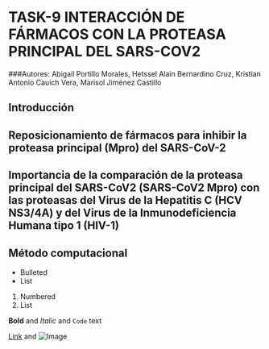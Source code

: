 # TASK-9 INTERACCIÓN DE FÁRMACOS CON LA PROTEASA PRINCIPAL DEL SARS-COV2 
###Autores: Abigail Portillo Morales, Hetssel Alain Bernardino Cruz, Kristian Antonio Cauich Vera, Marisol Jiménez Castillo



## Introducción

## Reposicionamiento de fármacos para inhibir la proteasa principal (Mpro) del SARS-CoV-2

## Importancia de la comparación de la proteasa principal del SARS-CoV2 (SARS-CoV2 Mpro) con las proteasas del Virus de la Hepatitis C (HCV NS3/4A) y del Virus de la Inmunodeficiencia Humana tipo 1 (HIV-1)

## Método computacional 




- Bulleted
- List

1. Numbered
2. List

**Bold** and _Italic_ and `Code` text

[Link](url) and ![Image](src)
```

